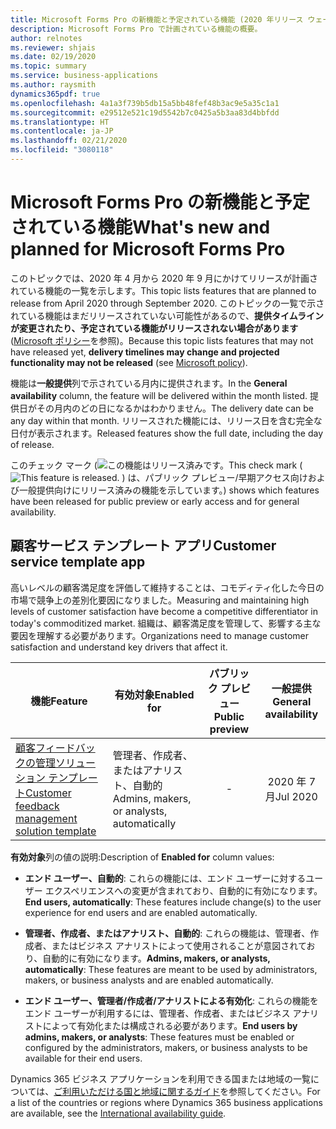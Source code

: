 ```yaml
---
title: Microsoft Forms Pro の新機能と予定されている機能 (2020 年リリース ウェーブ 1)
description: Microsoft Forms Pro で計画されている機能の概要。
author: relnotes
ms.reviewer: shjais
ms.date: 02/19/2020
ms.topic: summary
ms.service: business-applications
ms.author: raysmith
dynamics365pdf: true
ms.openlocfilehash: 4a1a3f739b5db15a5bb48fef48b3ac9e5a35c1a1
ms.sourcegitcommit: e29512e521c19d5542b7c0425a5b3aa83d4bbfdd
ms.translationtype: HT
ms.contentlocale: ja-JP
ms.lasthandoff: 02/21/2020
ms.locfileid: "3080118"
---
```

# <a name="whats-new-and-planned-for-microsoft-forms-pro"></a><span data-ttu-id="13017-103">Microsoft Forms Pro の新機能と予定されている機能</span><span class="sxs-lookup"><span data-stu-id="13017-103">What's new and planned for Microsoft Forms Pro</span></span>

<span data-ttu-id="13017-104">このトピックでは、2020 年 4 月から 2020 年 9 月にかけてリリースが計画されている機能の一覧を示します。</span><span class="sxs-lookup"><span data-stu-id="13017-104">This topic lists features that are planned to release from April 2020 through September 2020.</span></span> <span data-ttu-id="13017-105">このトピックの一覧で示されている機能はまだリリースされていない可能性があるので、**提供タイムラインが変更されたり、予定されている機能がリリースされない場合があります** ([Microsoft ポリシー](https://go.microsoft.com/fwlink/p/?linkid=2007332)を参照)。</span><span class="sxs-lookup"><span data-stu-id="13017-105">Because this topic lists features that may not have released yet, **delivery timelines may change and projected functionality may not be released** (see [Microsoft policy](https://go.microsoft.com/fwlink/p/?linkid=2007332)).</span></span>

<span data-ttu-id="13017-106">機能は**一般提供**列で示されている月内に提供されます。</span><span class="sxs-lookup"><span data-stu-id="13017-106">In the **General availability** column, the feature will be delivered within the month listed.</span></span> <span data-ttu-id="13017-107">提供日がその月内のどの日になるかはわかりません。</span><span class="sxs-lookup"><span data-stu-id="13017-107">The delivery date can be any day within that month.</span></span> <span data-ttu-id="13017-108">リリースされた機能には、リリース日を含む完全な日付が表示されます。</span><span class="sxs-lookup"><span data-stu-id="13017-108">Released features show the full date, including the day of release.</span></span>

<span data-ttu-id="13017-109">このチェック マーク (![この機能はリリース済みです。](/dynamics365-release-plan/media/green-checkmark.png "この機能はリリース済みです。")</span><span class="sxs-lookup"><span data-stu-id="13017-109">This check mark (![This feature is released.](/dynamics365-release-plan/media/green-checkmark.png "This feature is released.")</span></span> <span data-ttu-id="13017-110">) は、パブリック プレビュー/早期アクセス向けおよび一般提供向けにリリース済みの機能を示しています。</span><span class="sxs-lookup"><span data-stu-id="13017-110">) shows which features have been released for public preview or early access and for general availability.</span></span>



## <a name="customer-service-template-app"></a><span data-ttu-id="13017-111">顧客サービス テンプレート アプリ</span><span class="sxs-lookup"><span data-stu-id="13017-111">Customer service template app</span></span>

<span data-ttu-id="13017-112">高いレベルの顧客満足度を評価して維持することは、コモディティ化した今日の市場で競争上の差別化要因になりました。</span><span class="sxs-lookup"><span data-stu-id="13017-112">Measuring and maintaining high levels of customer satisfaction have become a competitive differentiator in today's commoditized market.</span></span> <span data-ttu-id="13017-113">組織は、顧客満足度を管理して、影響する主な要因を理解する必要があります。</span><span class="sxs-lookup"><span data-stu-id="13017-113">Organizations need to manage customer satisfaction and understand key drivers that affect it.</span></span>

 | <span data-ttu-id="13017-114">機能</span><span class="sxs-lookup"><span data-stu-id="13017-114">Feature</span></span>    | <span data-ttu-id="13017-115">有効対象</span><span class="sxs-lookup"><span data-stu-id="13017-115">Enabled for</span></span>    |  <span data-ttu-id="13017-116">パブリック プレビュー</span><span class="sxs-lookup"><span data-stu-id="13017-116">Public preview</span></span> | <span data-ttu-id="13017-117">一般提供</span><span class="sxs-lookup"><span data-stu-id="13017-117">General availability</span></span> |
 | ---------- | ---------- | :----------: |:----------: |
 | [<span data-ttu-id="13017-118">顧客フィードバックの管理ソリューション テンプレート</span><span class="sxs-lookup"><span data-stu-id="13017-118">Customer feedback management solution template</span></span>](customer-feedback-management-solution-template.md) | <span data-ttu-id="13017-119">管理者、作成者、またはアナリスト、自動的</span><span class="sxs-lookup"><span data-stu-id="13017-119">Admins, makers, or analysts, automatically</span></span>  | -|<span data-ttu-id="13017-120">2020 年 7 月</span><span class="sxs-lookup"><span data-stu-id="13017-120">Jul 2020</span></span> | 

<span data-ttu-id="13017-121">**有効対象**列の値の説明:</span><span class="sxs-lookup"><span data-stu-id="13017-121">Description of **Enabled for** column values:</span></span>

- <span data-ttu-id="13017-122">**エンド ユーザー、自動的**: これらの機能には、エンド ユーザーに対するユーザー エクスペリエンスへの変更が含まれており、自動的に有効になります。</span><span class="sxs-lookup"><span data-stu-id="13017-122">**End users, automatically**: These features include change(s) to the user experience for end users and are enabled automatically.</span></span>

- <span data-ttu-id="13017-123">**管理者、作成者、またはアナリスト、自動的**: これらの機能は、管理者、作成者、またはビジネス アナリストによって使用されることが意図されており、自動的に有効になります。</span><span class="sxs-lookup"><span data-stu-id="13017-123">**Admins, makers, or analysts, automatically**: These features are meant to be used by administrators, makers, or business analysts and are enabled automatically.</span></span>

- <span data-ttu-id="13017-124">**エンド ユーザー、管理者/作成者/アナリストによる有効化**: これらの機能をエンド ユーザーが利用するには、管理者、作成者、またはビジネス アナリストによって有効化または構成される必要があります。</span><span class="sxs-lookup"><span data-stu-id="13017-124">**End users by admins, makers, or analysts**: These features must be enabled or configured by the administrators, makers, or business analysts to be available for their end users.</span></span>


<span data-ttu-id="13017-125">Dynamics 365 ビジネス アプリケーションを利用できる国または地域の一覧については、[ご利用いただける国と地域に関するガイド](https://aka.ms/dynamics_365_international_availability_deck)を参照してください。</span><span class="sxs-lookup"><span data-stu-id="13017-125">For a list of the countries or regions where Dynamics 365 business applications are available, see the [International availability guide](https://aka.ms/dynamics_365_international_availability_deck).</span></span> 

